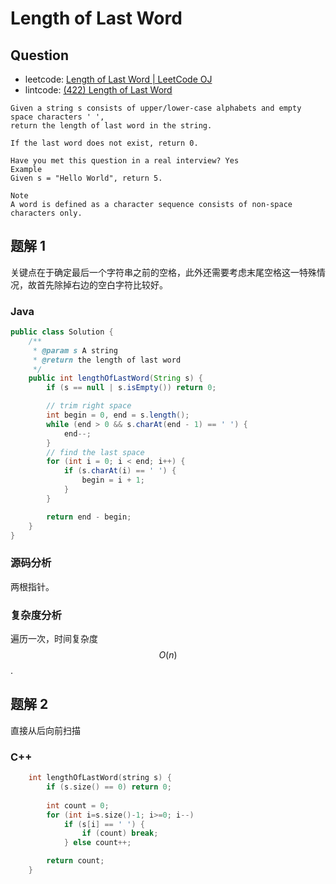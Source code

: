 # Length of Last Word

## Question

- leetcode: [Length of Last Word | LeetCode OJ](https://leetcode.com/problems/length-of-last-word/)
- lintcode: [(422) Length of Last Word](http://www.lintcode.com/en/problem/length-of-last-word/)

```
Given a string s consists of upper/lower-case alphabets and empty space characters ' ',
return the length of last word in the string.

If the last word does not exist, return 0.

Have you met this question in a real interview? Yes
Example
Given s = "Hello World", return 5.

Note
A word is defined as a character sequence consists of non-space characters only.
```

## 题解 1

关键点在于确定最后一个字符串之前的空格，此外还需要考虑末尾空格这一特殊情况，故首先除掉右边的空白字符比较好。

### Java

```java
public class Solution {
    /**
     * @param s A string
     * @return the length of last word
     */
    public int lengthOfLastWord(String s) {
        if (s == null | s.isEmpty()) return 0;

        // trim right space
        int begin = 0, end = s.length();
        while (end > 0 && s.charAt(end - 1) == ' ') {
            end--;
        }
        // find the last space
        for (int i = 0; i < end; i++) {
            if (s.charAt(i) == ' ') {
                begin = i + 1;
            }
        }

        return end - begin;
    }
}
```

### 源码分析

两根指针。

### 复杂度分析

遍历一次，时间复杂度 $$O(n)$$.

## 题解 2

直接从后向前扫描

### C++

``` c++
    int lengthOfLastWord(string s) {
        if (s.size() == 0) return 0;
       
        int count = 0;
        for (int i=s.size()-1; i>=0; i--)
            if (s[i] == ' ') {
                if (count) break;
            } else count++;

        return count;
    }
```
